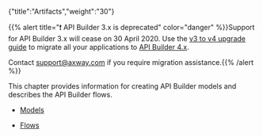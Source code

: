 {"title":"Artifacts","weight":"30"}

{{% alert title="❗️ API Builder 3.x is deprecated" color="danger" %}}Support for API Builder 3.x will cease on 30 April 2020. Use the [v3 to v4 upgrade guide](https://docs.axway.com/bundle/API_Builder_4x_allOS_en/page/api_builder_v3_to_v4_upgrade_guide.html) to migrate all your applications to [API Builder 4.x](https://docs.axway.com/bundle/API_Builder_4x_allOS_en/page/api_builder_getting_started_guide.html).

Contact [support@axway.com](mailto:support@axway.com) if you require migration assistance.{{% /alert %}}

This chapter provides information for creating API Builder models and describes the API Builder flows.

* [Models](/docs/appc/Axway_API_Builder/API_Builder/API_Builder_Developer_Guide/API_Builder_Project/Artifacts/Models/)

* [Flows](/docs/appc/Axway_API_Builder/API_Builder/API_Builder_Developer_Guide/API_Builder_Project/Artifacts/Flows/)
